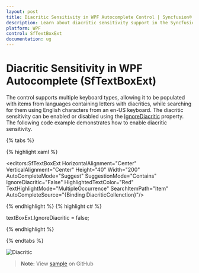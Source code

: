 ```yaml
---
layout: post
title: Diacritic Sensitivity in WPF Autocomplete Control | Syncfusion®
description: Learn about diacritic sensitivity support in the Syncfusion® WPF Autocomplete (SfTextBoxExt) control and more.
platform: WPF
control: SfTextBoxExt
documentation: ug
---
```


# Diacritic Sensitivity in WPF Autocomplete (SfTextBoxExt)

The control supports multiple keyboard types, allowing it to be populated with items from languages containing letters with diacritics, while searching for them using English characters from an en-US keyboard. The diacritic sensitivity can be enabled or disabled using the [IgnoreDiacritic](https://help.syncfusion.com/cr/wpf/Syncfusion.Windows.Controls.Input.SfTextBoxExt.html#Syncfusion_Windows_Controls_Input_SfTextBoxExt_IgnoreDiacritic) property. The following code example demonstrates how to enable diacritic sensitivity.

{% tabs %}

{% highlight xaml %}

<editors:SfTextBoxExt HorizontalAlignment="Center" 
                      VerticalAlignment="Center" 
                      Height="40"
                      Width="200"
                      AutoCompleteMode="Suggest"
                      SuggestionMode="Contains"
                      IgnoreDiacritic="False"
                      HighlightedTextColor="Red"
                      TextHighlightMode="MultipleOccurrence"
                      SearchItemPath="Item"
                      AutoCompleteSource="{Binding DiacriticCollenction}"/>

{% endhighlight %}
{% highlight c# %}

textBoxExt.IgnoreDiacritic = false;

{% endhighlight %}

{% endtabs %}

![Diacritic](Diacritic_Sensitivity_images/Diacritic.png)

> **Note:** View [sample](https://github.com/SyncfusionExamples/wpf-textboxext-examples/tree/master/Samples/Diacritic-sensitivity) on GitHub

